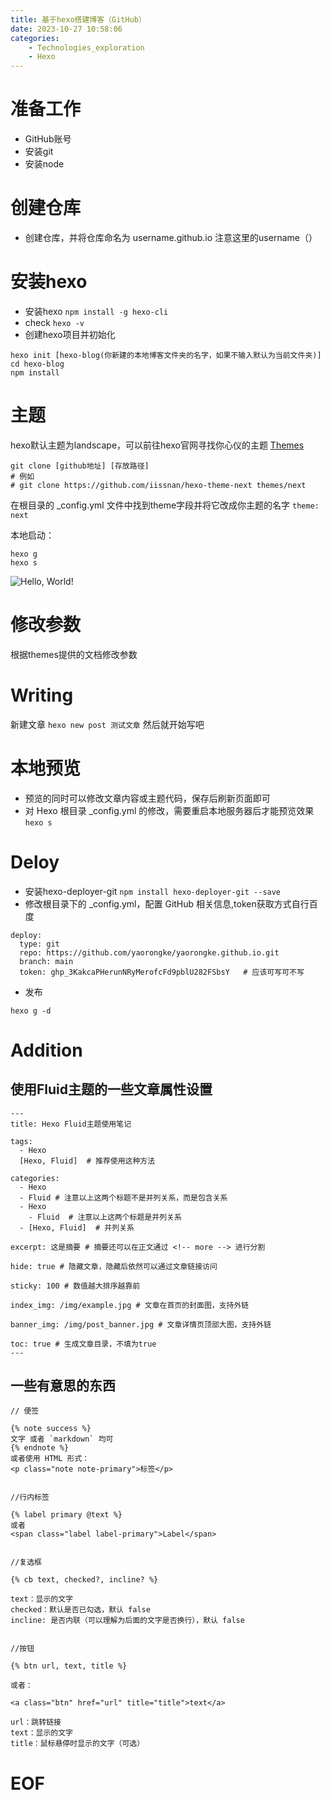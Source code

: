 ```yaml
---
title: 基于hexo搭建博客（GitHub）
date: 2023-10-27 10:58:06
categories:
    - Technologies_exploration
    - Hexo
---
```


# 准备工作

-   GitHub账号
-   安装git
-   安装node

# 创建仓库

-   创建仓库，并将仓库命名为 username.github.io
    注意这里的username（）

# 安装hexo

-   安装hexo
    `npm install -g hexo-cli`
-   check
    `hexo -v`
-   创建hexo项目并初始化

```
hexo init [hexo-blog(你新建的本地博客文件夹的名字，如果不输入默认为当前文件夹)]
cd hexo-blog
npm install
```

# 主题

hexo默认主题为landscape，可以前往hexo官网寻找你心仪的主题
[Themes](https://hexo.io/themes/)

```
git clone [github地址] [存放路径]
# 例如
# git clone https://github.com/iissnan/hexo-theme-next themes/next
```

在根目录的 \_config.yml 文件中找到theme字段并将它改成你主题的名字
`theme: next`

本地启动：

```
hexo g
hexo s
```

![Hello, World!](https://cloud.intro-iu.top:738/d/ThreeBody/ZeroHzzzzPic/202408210018118.png)

# 修改参数

根据themes提供的文档修改参数

# Writing

新建文章
`hexo new post 测试文章`
然后就开始写吧

# 本地预览

-   预览的同时可以修改文章内容或主题代码，保存后刷新页面即可
-   对 Hexo 根目录 \_config.yml 的修改，需要重启本地服务器后才能预览效果
    `hexo s`

# Deloy

-   安装hexo-deployer-git
    `npm install hexo-deployer-git --save`
-   修改根目录下的 \_config.yml，配置 GitHub 相关信息,token获取方式自行百度

```
deploy:
  type: git
  repo: https://github.com/yaorongke/yaorongke.github.io.git
  branch: main
  token: ghp_3KakcaPHerunNRyMerofcFd9pblU282FSbsY   # 应该可写可不写
```

-   发布

```
hexo g -d
```

# Addition

## 使用Fluid主题的一些文章属性设置

```title
---
title: Hexo Fluid主题使用笔记

tags:
  - Hexo
  [Hexo, Fluid]  # 推荐使用这种方法

categories:
  - Hexo
  - Fluid # 注意以上这两个标题不是并列关系，而是包含关系
  - Hexo
    - Fluid  # 注意以上这两个标题是并列关系
  - [Hexo, Fluid]  # 并列关系

excerpt: 这是摘要 # 摘要还可以在正文通过 <!-- more --> 进行分割

hide: true # 隐藏文章，隐藏后依然可以通过文章链接访问

sticky: 100 # 数值越大排序越靠前

index_img: /img/example.jpg # 文章在首页的封面图，支持外链

banner_img: /img/post_banner.jpg # 文章详情页顶部大图，支持外链

toc: true # 生成文章目录，不填为true
---

```

## 一些有意思的东西

```hexo
// 便签

{% note success %}
文字 或者 `markdown` 均可
{% endnote %}
或者使用 HTML 形式：
<p class="note note-primary">标签</p>


//行内标签

{% label primary @text %}
或者
<span class="label label-primary">Label</span>


//复选框

{% cb text, checked?, incline? %}

text：显示的文字
checked：默认是否已勾选，默认 false
incline: 是否内联（可以理解为后面的文字是否换行），默认 false


//按钮

{% btn url, text, title %}

或者：

<a class="btn" href="url" title="title">text</a>

url：跳转链接
text：显示的文字
title：鼠标悬停时显示的文字（可选）
```

# EOF
